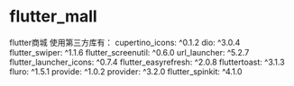 # flutter_mall
flutter商城
使用第三方库有：
  cupertino_icons: ^0.1.2
  dio: ^3.0.4
  flutter_swiper: ^1.1.6
  flutter_screenutil: ^0.6.0
  url_launcher: ^5.2.7
  flutter_launcher_icons: ^0.7.4
  flutter_easyrefresh: ^2.0.8
  fluttertoast: ^3.1.3
  fluro: ^1.5.1
  provide: ^1.0.2
  provider: ^3.2.0
  flutter_spinkit: ^4.1.0
